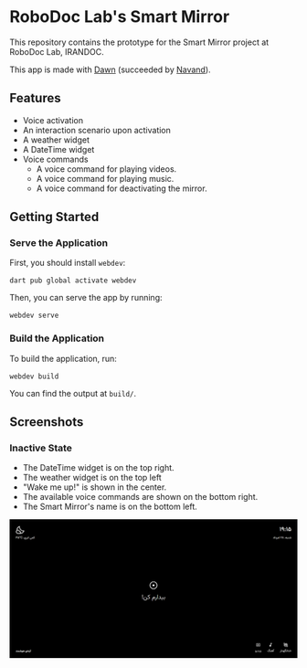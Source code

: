 # RoboDoc Lab's Smart Mirror

This repository contains the prototype for the Smart Mirror project at RoboDoc
Lab, IRANDOC.

This app is made with [Dawn](https://github.com/Hawmex/dawn) (succeeded by
[Navand](https://github.com/Hawmex/navand)).

## Features

- Voice activation
- An interaction scenario upon activation
- A weather widget
- A DateTime widget
- Voice commands
  - A voice command for playing videos.
  - A voice command for playing music.
  - A voice command for deactivating the mirror.

## Getting Started

### Serve the Application

First, you should install `webdev`:

```
dart pub global activate webdev
```

Then, you can serve the app by running:

```
webdev serve
```

### Build the Application

To build the application, run:

```
webdev build
```

You can find the output at `build/`.

## Screenshots

### Inactive State

- The DateTime widget is on the top right.
- The weather widget is on the top left
- "Wake me up!" is shown in the center.
- The available voice commands are shown on the bottom right.
- The Smart Mirror's name is on the bottom left.

![Smart Mirror](./screenshots/main.png)
